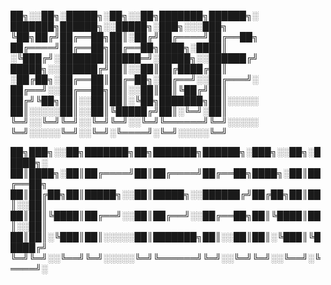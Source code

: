 
██╗░░██╗░█████╗░██╗░░██╗███████╗██████╗░  ███████╗██████╗░░█████╗░███╗░░░███╗
╚██╗██╔╝██╔══██╗██║░██╔╝██╔════╝██╔══██╗  ██╔════╝██╔══██╗██╔══██╗████╗░████║
░╚███╔╝░███████║█████═╝░█████╗░░██████╔╝  █████╗░░██████╔╝██║░░██║██╔████╔██║
░██╔██╗░██╔══██║██╔═██╗░██╔══╝░░██╔═══╝░  ██╔══╝░░██╔══██╗██║░░██║██║╚██╔╝██║
██╔╝╚██╗██║░░██║██║░╚██╗███████╗██║░░░░░  ██║░░░░░██║░░██║╚█████╔╝██║░╚═╝░██║
╚═╝░░╚═╝╚═╝░░╚═╝╚═╝░░╚═╝╚══════╝╚═╝░░░░░  ╚═╝░░░░░╚═╝░░╚═╝░╚════╝░╚═╝░░░░░╚═╝

██╗███╗░░██╗███████╗██╗███████╗██████╗░███╗░░██╗░█████╗░
██║████╗░██║██╔════╝██║██╔════╝██╔══██╗████╗░██║██╔══██╗
██║██╔██╗██║█████╗░░██║█████╗░░██████╔╝██╔██╗██║██║░░██║
██║██║╚████║██╔══╝░░██║██╔══╝░░██╔══██╗██║╚████║██║░░██║
██║██║░╚███║██║░░░░░██║███████╗██║░░██║██║░╚███║╚█████╔╝
╚═╝╚═╝░░╚══╝╚═╝░░░░░╚═╝╚══════╝╚═╝░░╚═╝╚═╝░░╚══╝░╚════╝░

<!---
AnanthaKrishnanA/AnanthaKrishnanA is a ✨ special ✨ repository because its `README.md` (this file) appears on your GitHub profile.
You can click the Preview link to take a look at your changes.
--->
